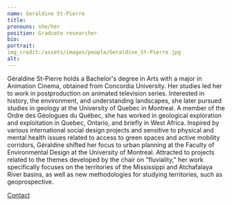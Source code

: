 ```yaml
---
name: Geraldine St-Pierre
title:
pronouns: she/her
position: Graduate researcher
bio:
portrait: 
img_credit:/assets/images/people/Geraldine_St-Pierre.jpg
alt:
---
```

Géraldine St-Pierre holds a Bachelor's degree in Arts with a major in Animation Cinema, obtained from Concordia University. Her studies led her to work in postproduction on animated television series. Interested in history, the environment, and understanding landscapes, she later pursued studies in geology at the University of Quebec in Montreal. A member of the Ordre des Géologues du Québec, she has worked in geological exploration and exploitation in Quebec, Ontario, and briefly in West Africa.
Inspired by various international social design projects and sensitive to physical and mental health issues related to access to green spaces and active mobility corridors, Géraldine shifted her focus to urban planning at the Faculty of Environmental Design at the University of Montreal. Attracted to projects related to the themes developed by the chair on "fluviality," her work specifically focuses on the territories of the Mississippi and Atchafalaya River basins, as well as new methodologies for studying territories, such as geoprospective.

[Contact](https://ca.linkedin.com/in/g%C3%A9raldine-st-pierre-50546560?trk=people-guest_people_search-card)
